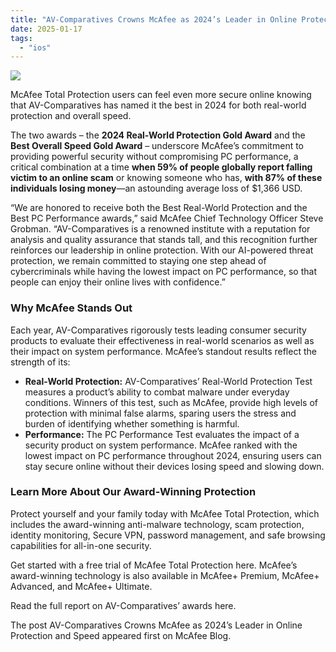 ```yaml
---
title: "AV-Comparatives Crowns McAfee as 2024’s Leader in Online Protection and Speed"
date: 2025-01-17
tags: 
  - "ios"
---
```


![](https://www.mcafee.com/blogs/wp-content/uploads/2025/01/300x200_Blog_AV-Gold-Blog-300x200.png)

McAfee Total Protection users can feel even more secure online knowing that AV-Comparatives has named it the best in 2024 for both real-world protection and overall speed.

The two awards – the **2024 Real-World Protection Gold Award** and the **Best Overall Speed Gold Award** – underscore McAfee’s commitment to providing powerful security without compromising PC performance, a critical combination at a time **when 59% of people globally report falling victim to an online scam** or knowing someone who has, **with 87% of these individuals losing money**—an astounding average loss of $1,366 USD.

“We are honored to receive both the Best Real-World Protection and the Best PC Performance awards,” said McAfee Chief Technology Officer Steve Grobman. “AV-Comparatives is a renowned institute with a reputation for analysis and quality assurance that stands tall, and this recognition further reinforces our leadership in online protection. With our AI-powered threat protection, we remain committed to staying one step ahead of cybercriminals while having the lowest impact on PC performance, so that people can enjoy their online lives with confidence.”

### **Why McAfee Stands Out**

Each year, AV-Comparatives rigorously tests leading consumer security products to evaluate their effectiveness in real-world scenarios as well as their impact on system performance. McAfee’s standout results reflect the strength of its:

- **Real-World Protection:** AV-Comparatives’ Real-World Protection Test measures a product’s ability to combat malware under everyday conditions. Winners of this test, such as McAfee, provide high levels of protection with minimal false alarms, sparing users the stress and burden of identifying whether something is harmful.
- **Performance:** The PC Performance Test evaluates the impact of a security product on system performance. McAfee ranked with the lowest impact on PC performance throughout 2024, ensuring users can stay secure online without their devices losing speed and slowing down.

### **Learn More About Our Award-Winning Protection**

Protect yourself and your family today with McAfee Total Protection, which includes the award-winning anti-malware technology, scam protection, identity monitoring, Secure VPN, password management, and safe browsing capabilities for all-in-one security.

Get started with a free trial of McAfee Total Protection here. McAfee’s award-winning technology is also available in McAfee+ Premium, McAfee+ Advanced, and McAfee+ Ultimate.

Read the full report on AV-Comparatives’ awards here.

The post AV-Comparatives Crowns McAfee as 2024’s Leader in Online Protection and Speed appeared first on McAfee Blog.
